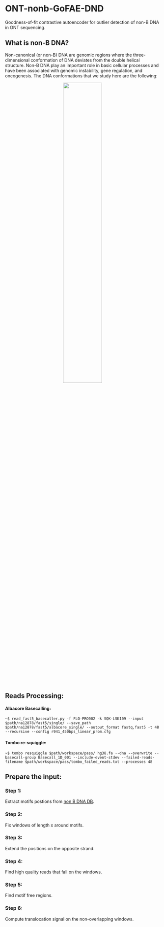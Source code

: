 # ONT-nonb-GoFAE-DND
Goodness-of-fit contrastive autoencoder for outlier detection of non-B DNA in ONT sequencing.

[//]: # (**NOTE:** **_GoFAE-DND code will be released upon acceptance._**)

## What is non-B DNA?

Non-canonical (or non-B) DNA are genomic regions where the three-dimensional conformation of
DNA deviates from the double helical structure. Non-B DNA play an important role in basic cellular
processes and have been associated with genomic instability, gene regulation, and oncogenesis.
The DNA conformations that we study here are the following:


<p align="center">

  <img width=50% height=50% src="https://user-images.githubusercontent.com/45966768/197122406-3e85c638-2a80-4101-be27-5b4a13506739.PNG">

</p>


[//]: # (<p align="center">)

[//]: # (![Kiku]&#40;figures/dna_conformation.PNG&#41;)

[//]: # (</p>)

## Reads Processing:
 
#### Albacore Basecalling:

```Albacore
~$ read_fast5_basecaller.py -f FLO-PRO002 -k SQK-LSK109 --input $path/na12878/fast5/single/ --save_path $path/na12878/fast5/albacore_single/ --output_format fastq,fast5 -t 48 --recursive --config r941_450bps_linear_prom.cfg
```
#### Tombo re-squiggle:

```Tombo
~$ tombo resquiggle $path/workspace/pass/ hg38.fa --dna --overwrite --basecall-group Basecall_1D_001 --include-event-stdev --failed-reads-filename $path/workspace/pass/tombo_failed_reads.txt --processes 48
```






## Prepare the input:

### Step 1:
Extract motifs postions from [non B DNA DB](https://nonb-abcc.ncifcrf.gov/apps/site/default).

### Step 2: 
Fix windows of length x around motifs.

### Step 3: 
Extend the positions on the opposite strand.

### Step 4: 
Find high quality reads that fall on the windows.

### Step 5:
Find motif free regions.

### Step 6:
Compute translocation signal on the non-overlapping windows.

